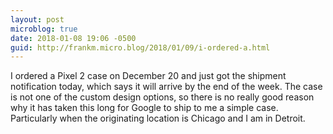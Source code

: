 ```yaml
---
layout: post
microblog: true
date: 2018-01-08 19:06 -0500
guid: http://frankm.micro.blog/2018/01/09/i-ordered-a.html
---
```

I ordered a Pixel 2 case on December 20 and just got the shipment notification today, which says it will arrive by the end of the week. The case is not one of the custom design options, so there is no really good reason why it has taken this long for Google to ship to me a simple case. Particularly when the originating location is Chicago and I am in Detroit.

